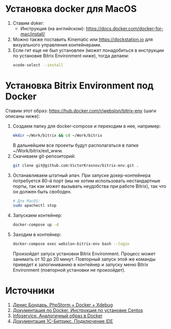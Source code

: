 # Установка docker для MacOS

1.  Ставим doker:
    - Инструкция (на английском): https://docs.docker.com/docker-for-mac/install/
1.  Можно также поставить Kinematic или https://dockstation.io для визуального управления контейнерами.
1.  Если гит еще не был установлен (может понадобиться в инструкции по установке Bitrix Environment ниже), тогда делаем:
    ```bash
    xcode-select --install
    ```

# Установка Bitrix Environment под Docker

Ставим этот образ: https://hub.docker.com/r/webslon/bitrix-env (шаги описаны ниже):

1.  Создаем папку для docker-compose и переходим в нее, например:
    ```bash
    mkdir ~/Work/bitrix && cd ~/Work/bitrix
    ```
    В дальнейшем все проекты будут располагаться в папке ~/Work/bitrix/ext_www.
1.  Скачиваем git-репозиторий:
    ```bash
    git clone git@github.com:VictorKrasnov/bitrix-env.git .
    ```
1.  Останавливаем штатный апач. При запуске докер-контейнера потребуется 80-й порт (мы не хотим использовать нестандартные порты, так как может вызывать неудобства при работе Bitrix), так что он должен быть свободен.
    ```bash
    # Для MacOS:
    sudo apachectl stop
    ```
1.  Запускаем контейнер:
    ```bash
    docker-compose up -d
    ```
1.  Заходим в контейнер:
    ```bash
    docker-compose exec webslon-bitrix-env bash --login
    ```
    Произойдет запуск установки Bitrix Environment. Процесс может занимать от 10 до 20 минут.
    Повторный запуск этой же команды приведет к залогиниванию в контейнер и запуску меню Bitrix Environment (повторной установки не произойдет).

# Источники
1. [Денис Бондарь. PhpStorm + Docker + Xdebug](https://blog.denisbondar.com/post/phpstorm_docker_xdebug)
1. [Документация по Docker. Инструкция по установке Centos](https://docs.docker.com/samples/library/centos/)
1. [Infoservice. Аналогичный образ в Docker](https://bitbucket.org/Infoservice_web/bitrix-env7-docker/)
1. [Документация 1С-Битрикс. Подключение IDE](https://dev.1c-bitrix.ru/learning/course/index.php?COURSE_ID=37&LESSON_ID=8901&LESSON_PATH=3908.8809.8877.8901)
